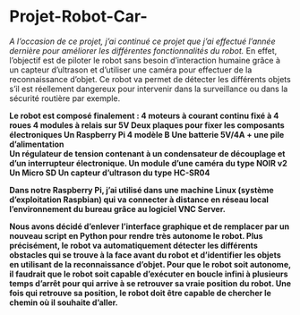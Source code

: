 # Projet-Robot-Car-

_A l’occasion de ce projet, j’ai continué ce projet que j’ai effectué l’année dernière pour améliorer les différentes fonctionnalités du robot._
En effet, l’objectif est de piloter le robot sans besoin d’interaction humaine grâce à un capteur d’ultrason et d’utiliser une caméra pour effectuer de la reconnaissance d’objet. Ce robot va permet de détecter les différents objets s’il est réellement dangereux pour intervenir dans la surveillance ou dans la sécurité routière par exemple.

__Le robot est composé finalement :
4 moteurs à courant continu fixé à 4 roues
4 modules à relais sur 5V
Deux plaques pour fixer les composants électroniques
Un Raspberry Pi 4 modèle B
Une batterie 5V/4A + une pile d’alimentation  
Un régulateur de tension contenant à un condensateur de découplage et d’un interrupteur électronique.
Un module d’une caméra du type NOIR v2
Un Micro SD 
Un capteur d’ultrason du type HC-SR04__

__Dans notre Raspberry Pi, j’ai utilisé dans une machine Linux (système d’exploitation Raspbian)  qui va connecter à distance en réseau local l’environnement du bureau grâce au logiciel VNC Server.__ 

__Nous avons décidé d’enlever l’interface graphique et de remplacer par un nouveau script en Python pour rendre très autonome le robot. Plus précisément, le robot va automatiquement détecter les différents obstacles qui se trouve à la face avant du robot et d’identifier les objets en utilisant de la reconnaissance d’objet.
Pour que le robot soit autonome, il faudrait que le robot soit capable d’exécuter en boucle infini à plusieurs temps d’arrêt pour qui arrive à se retrouver sa vraie position du robot. Une fois qui retrouve sa position, le robot doit être capable de chercher le chemin où il souhaite d’aller.__ 
